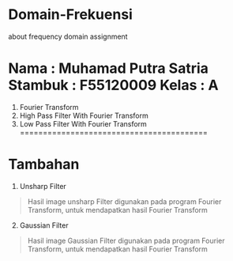 # Domain-Frekuensi
about frequency domain assignment

Nama : Muhamad Putra Satria
Stambuk : F55120009
Kelas : A
=========================================
1. Fourier Transform
2. High Pass Filter With Fourier Transform
3. Low Pass Filter With Fourier Transform
=========================================
# Tambahan
1. Unsharp Filter
> Hasil image unsharp Filter digunakan pada program Fourier Transform, untuk mendapatkan hasil Fourier Transform
2. Gaussian Filter
> Hasil image Gaussian Filter digunakan pada program Fourier Transform, untuk mendapatkan hasil Fourier Transform
